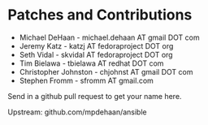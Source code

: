 Patches and Contributions 
=========================

   * Michael DeHaan - michael.dehaan AT gmail DOT com
   * Jeremy Katz - katzj AT fedoraproject DOT org
   * Seth Vidal - skvidal AT fedoraproject DOT org
   * Tim Bielawa - tbielawa AT redhat DOT com
   * Christopher Johnston - chjohnst AT gmail DOT com 
   * Stephen Fromm - sfromm AT gmail.com


Send in a github pull request to get your name here.

Upstream: github.com/mpdehaan/ansible

